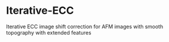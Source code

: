 # Iterative-ECC
Iterative ECC image shift correction for AFM images with smooth topography with extended features
